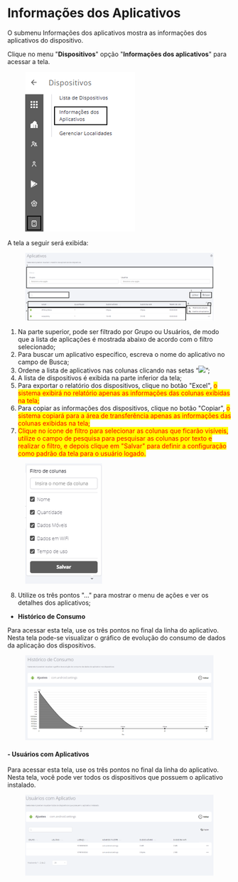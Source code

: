 # Informações dos Aplicativos

O submenu Informações dos aplicativos mostra as informações dos aplicativos do dispositivo.

Clique no menu "**Dispositivos**" opção "**Informações dos aplicativos**" para acessar a tela.

<figure><img src="../../../.gitbook/assets/image (303).png" alt=""><figcaption></figcaption></figure>

A tela a seguir será exibida:

<figure><img src="../../../.gitbook/assets/Captura de tela 2024-12-03 141309.png" alt=""><figcaption></figcaption></figure>

1. Na parte superior, pode ser filtrado por Grupo ou Usuários, de modo que a lista de aplicações é mostrada abaixo de acordo com o filtro selecionado;
2. Para buscar um aplicativo específico, escreva o nome do aplicativo no campo de Busca;
3. Ordene a lista de aplicativos nas colunas clicando nas setas “![](https://datamob.gitbook.io/~gitbook/image?url=https%3A%2F%2Fupload.wikimedia.org%2Fwikipedia%2Fcommons%2Fthumb%2Fe%2Feb%2FU%252B21C5.svg%2F22px-U%252B21C5.svg.png\&width=300\&dpr=4\&quality=100\&sign=b73b2481\&sv=1)”;
4. A lista de dispositivos é exibida na parte inferior da tela;
5. Para exportar o relatório dos dispositivos, clique no botão "Excel", <mark style="color:red;">o sistema exibirá no relatório apenas as informações das colunas exibidas na tela;</mark>
6. Para copiar as informações dos dispositivos, clique no botão "Copiar", <mark style="color:red;">o sistema copiará para a área de transferência apenas as informações das colunas exibidas na tela;</mark>
7. <mark style="color:red;">Clique no ícone de filtro para selecionar as colunas que ficarão visíveis, utilize o campo de pesquisa para pesquisar as colunas por texto e realizar o filtro, e depois clique em "Salvar" para definir a configuração como padrão da tela para o usuário logado.</mark>&#x20;

<figure><img src="../../../.gitbook/assets/image (310).png" alt=""><figcaption></figcaption></figure>

8. Utilize os três pontos "..." para mostrar o menu de ações e ver os detalhes dos aplicativos;

* **Histórico de Consumo**

Para acessar esta tela, use os três pontos no final da linha do aplicativo. Nesta tela pode-se visualizar o gráfico de evolução do consumo de dados da aplicação dos dispositivos.

<figure><img src="../../../.gitbook/assets/image (7).png" alt=""><figcaption></figcaption></figure>

#### **- Usuários com Aplicativos**

Para acessar esta tela, use os três pontos no final da linha do aplicativo. Nesta tela, você pode ver todos os dispositivos que possuem o aplicativo instalado.

<figure><img src="../../../.gitbook/assets/image (8).png" alt=""><figcaption></figcaption></figure>
